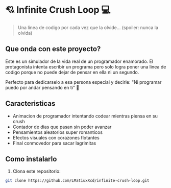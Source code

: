# 💘 Infinite Crush Loop 💻

> Una linea de codigo por cada vez que la olvide... (spoiler: nunca la olvida)

## Que onda con este proyecto?

Este es un simulador de la vida real de un programador enamorado. El protagonista intenta escribir un programa pero solo logra poner una linea de codigo porque no puede dejar de pensar en ella ni un segundo. 

Perfecto para dedicarselo a esa persona especial y decirle: "Ni programar puedo por andar pensando en ti" 🥺

## Caracteristicas

- Animacion de programador intentando codear mientras piensa en su crush
- Contador de dias que pasan sin poder avanzar
- Pensamientos aleatorios super romanticos
- Efectos visuales con corazones flotantes
- Final conmovedor para sacar lagrimitas

## Como instalarlo

1. Clona este repositorio:
```bash
git clone https://github.com/LMatiuxXcd/infinite-crush-loop.git

